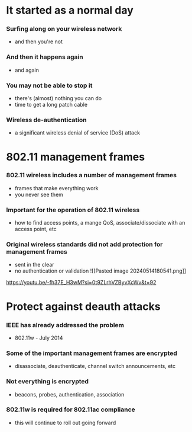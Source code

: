 # It started as a normal day
### Surfing along on your wireless network
- and then you're not
### And then it happens again
- and again
### You may not be able to stop it
- there's (almost) nothing you can do
- time to get a long patch cable
### Wireless de-authentication
- a significant wireless denial of service (DoS) attack
# 802.11 management frames
### 802.11 wireless includes a number of management frames
- frames that make everything work
- you never see them
### Important for the operation of 802.11 wireless
- how to find access points, a mange QoS, associate/dissociate with an access point, etc
### Original wireless standards did not add protection for management frames
- sent in the clear
- no authentication or validation
![[Pasted image 20240514180541.png]]

https://youtu.be/-fh37E_H3wM?si=0t9ZLrhVZByvXcWv&t=92

# Protect against deauth attacks
### IEEE has already addressed the problem
- 802.11w - July 2014
### Some of the important management frames are encrypted
- disassociate, deauthenticate, channel switch announcements, etc
### Not everything is encrypted
- beacons, probes, authentication, association
### 802.11w is required for 802.11ac compliance
- this will continue to roll out going forward